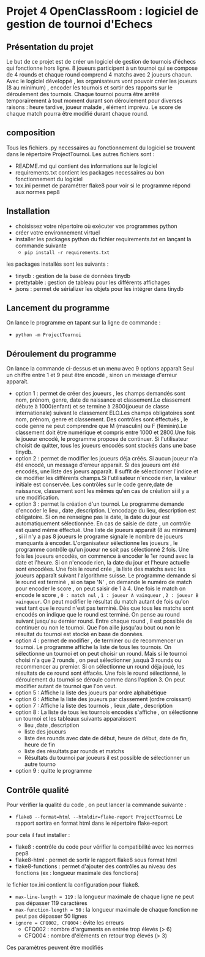 # Projet 4 OpenClassRoom : logiciel de gestion de tournoi d'Echecs
## Présentation du projet
Le but de ce projet est de créer un logiciel de gestion de tournois d'échecs qui fonctionne hors ligne.
8 joueurs participent à un tournoi qui se compose de 4 rounds et chaque round comprend 4 matchs avec 2 joueurs chacun.
Avec le logiciel développé , les organisateurs vont pouvoir créer les joueurs (8 au minimum) , encoder les tournois et
sortir des rapports sur le déroulement des tournois.
Chaque tournoi pourra être arrêté temporairement à tout moment durant son déroulement pour diverses raisons : heure tardive, 
joueur malade , élément imprévu.
Le score de chaque match pourra être modifié durant chaque round.

## composition
Tous les fichiers .py necessaires au fonctionnement du logiciel se trouvent dans le répertoire ProjectTournoi.
Les autres fichiers sont :
- README.md qui contient des informations sur le logiciel
- requirements.txt contient les packages necessaires au bon fonctionnement du logiciel
- tox.ini permet de paramétrer flake8 pour voir si le programme répond aux normes pep8

## Installation
- choisissez votre répertoire où exécuter vos programmes python
- créer votre environnement virtuel
- installer les packages python du fichier requirements.txt en lançant la commande suivante 
  - `pip install -r requirements.txt`

les packages installés sont les suivants :
- tinydb : gestion de la base de données tinydb
- prettytable : gestion de tableau pour les différents affichages
- jsons : permet de sérializer les objets pour les intégrer dans tinydb

## Lancement du programme
On lance le programme en tapant sur la ligne de commande :
- `python -m ProjectTournoi`

## Déroulement du programme
On lance la commande ci-dessus et un menu avec 9 options apparaît
Seul un chiffre entre 1 et 9 peut être encodé , sinon un message d'erreur apparaît.
- option 1 : permet de créer des joueurs , les champs demandés sont nom, prénom, genre, date de naissance et classement.Le classement débute à 1000(enfant) et se termine à 2800(joueur de classe internationale) suivant le classement ELO.Les champs obligatoires sont nom, prénom, genre et classement. Des contrôles sont éffectués , le code genre ne peut comprendre que M (masculin) ou F (féminin).Le classement doit être numérique et compris entre 1000 et 2800.Une fois le joueur encodé, le programme propose de continuer. Si l'utilisateur choisit de quitter, tous les joueurs encodés sont stockés dans une base tinydb.
- option 2 : permet de modifier les joueurs déja créés. Si aucun joueur n'a été encodé, un message d'erreur apparait. Si des joueurs ont été encodés, une liste des joeurs apparaît. Il suffit de sélectionner l'indice et de modifier les différents champs.Si l'utilisateur n'encode rien, la valeur initiale est conservée. Les contrôles sur le code genre,date de naissance, classement sont les mêmes qu'en cas de création si il y a une modification.
- option 3 : permet la création d'un tournoi. Le programme demande d'encoder le lieu , date ,description. L'encodage du lieu, description est obligatoire. Si on ne renseigne pas la date, la date du jour est automatiquement sélectionnée. En cas de saisie de date , un contrôle est quand même éffectué. Une liste de joueurs apparaît (8 au minimum) , si il n'y a pas 8 joueurs le programe signale le nombre de joueurs manquants à encoder. L'organisateur sélectionne les joueurs , le programme contrôle qu'un joueur ne soit pas sélectionné 2 fois. Une fois les joueurs encodés, on commence à encoder le 1er round avec la date et l'heure. Si on n'encode rien, la date du jour et l'heure actuelle sont encodées. Une fois le round crée , la liste des matchs avec les joueurs apparaît suivant l'algorithme suisse. Le programme demande si le round est terminé , si on tape 'N' , on demande le numéro de match pour encoder le score , on peut saisir de 1 à 4. Une fois le match on encode le score , `0 : match nul` , `1 : joueur A vainqueur` , `2 : joueur B vainqueur`. On peut modifier le résultat du match autant de fois qu'on veut tant que le round n'est pas terminé. Dès que tous les matchs sont encodés on indique que le round est terminé. On pense au round suivant jusqu'au dernier round. Entre chaque round , il est possible de continuer ou non le tournoi. Que l'on aille jusqu'au bout ou non le résultat du tournoi est stocké en base de données.
- option 4 : permet de modifier , de terminer ou de recommencer un tournoi. Le programme affiche la liste de tous les tournois. On sélectionne un tournoi et on peut choisir un round. Mais si le tournoi choisi n'a que 2 rounds , on peut sélectionner jusquà 3 rounds ou recommencer au premier. Si on sélectionne un round déja joué, les résultats de ce round sont éffacés. Une fois le round sélectionné, le déroulement du tournoi se déroule comme dans l'option 3. On peut modifier autant de tournoi que l'on veut.
- option 5 : Affiche la liste des joueurs par ordre alphabétique
- option 6 : Affiche la liste des joueurs par classement (ordre croissant)
- option 7 : Affiche la liste des tournois , lieux ,date , description
- option 8 : La liste de tous les tournois encodés s'affiche , on sélectionne un tournoi et les tableaux suivants apparaissent
  - lieu ,date ,description  
  -  liste des joueurs
  -  liste des rounds avec date de début, heure de début, date de fin, heure de fin
  -  liste des résultats par rounds et matchs
  -  Résultats du tournoi par joueurs
  il est possible de sélectionner un autre tourno      
- option 9 : quitte le programme

## Contrôle qualité
Pour vérifier la qualité du code , on peut lancer la commande suivante :
- `flake8 --format=html --htmldir=flake-report ProjectTournoi`
Le rapport sortira en format html dans le répertoire flake-report

pour cela il faut installer :
- flake8 : contrôle du code pour vérifier la compatibilité avec les normes pep8
- flake8-html : permet de sortir le rapport flake8 sous format html
- flake8-functions : permet d'ajouter des contrôles au niveau des fonctions (ex : longueur maximale des fonctions)

le fichier tox.ini contient la configuration pour flake8.
- `max-line-length = 119` : la longueur maximale de chaque ligne ne peut pas dépasser 119 caractères
- `max-function-length = 50` : la longueur maximale de chaque fonction ne peut pas dépasser 50 lignes
- `ignore = CFQ002, CFQ004` : évite les erreurs
  - CFQ002 : nombre d'arguments en entrée trop élevés (> 6)
  - CFQ004 : nombre d'éléments en retour trop élevés (> 3)

Ces paramètres peuvent être modifiés




